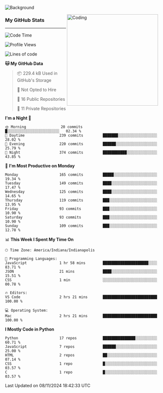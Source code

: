 ![Background](https://github.com/Nguyen-Noah/Nguyen-Noah/assets/112649680/f5d2296f-0508-400c-abcf-47c085708a2a)

<img align="right" alt="Coding" width="300" src="https://cdn.dribbble.com/users/1277312/screenshots/14733298/media/39b1045e593737587dd60e42c8422d1f.gif" >

### My GitHub Stats
---
<!--START_SECTION:waka-->
![Code Time](http://img.shields.io/badge/Code%20Time-294%20hrs%2017%20mins-blue)

![Profile Views](http://img.shields.io/badge/Profile%20Views-0-blue)

![Lines of code](https://img.shields.io/badge/From%20Hello%20World%20I%27ve%20Written-202.7%20thousand%20lines%20of%20code-blue)

**🐱 My GitHub Data** 

> 📦 229.4 kB Used in GitHub's Storage 
 > 
> 🚫 Not Opted to Hire
 > 
> 📜 16 Public Repositories 
 > 
> 🔑 11 Private Repositories 
 > 
**I'm a Night 🦉** 

```text
🌞 Morning                20 commits          █░░░░░░░░░░░░░░░░░░░░░░░░   02.34 % 
🌆 Daytime                239 commits         ███████░░░░░░░░░░░░░░░░░░   28.02 % 
🌃 Evening                220 commits         ██████░░░░░░░░░░░░░░░░░░░   25.79 % 
🌙 Night                  374 commits         ███████████░░░░░░░░░░░░░░   43.85 % 
```
📅 **I'm Most Productive on Monday** 

```text
Monday                   165 commits         █████░░░░░░░░░░░░░░░░░░░░   19.34 % 
Tuesday                  149 commits         ████░░░░░░░░░░░░░░░░░░░░░   17.47 % 
Wednesday                125 commits         ████░░░░░░░░░░░░░░░░░░░░░   14.65 % 
Thursday                 119 commits         ███░░░░░░░░░░░░░░░░░░░░░░   13.95 % 
Friday                   93 commits          ███░░░░░░░░░░░░░░░░░░░░░░   10.90 % 
Saturday                 93 commits          ███░░░░░░░░░░░░░░░░░░░░░░   10.90 % 
Sunday                   109 commits         ███░░░░░░░░░░░░░░░░░░░░░░   12.78 % 
```


📊 **This Week I Spent My Time On** 

```text
🕑︎ Time Zone: America/Indiana/Indianapolis

💬 Programming Languages: 
JavaScript               1 hr 58 mins        █████████████████████░░░░   83.71 % 
JSON                     21 mins             ████░░░░░░░░░░░░░░░░░░░░░   15.51 % 
CSS                      1 min               ░░░░░░░░░░░░░░░░░░░░░░░░░   00.78 % 

🔥 Editors: 
VS Code                  2 hrs 21 mins       █████████████████████████   100.00 % 

💻 Operating System: 
Mac                      2 hrs 21 mins       █████████████████████████   100.00 % 
```

**I Mostly Code in Python** 

```text
Python                   17 repos            ███████████████░░░░░░░░░░   60.71 % 
JavaScript               7 repos             ██████░░░░░░░░░░░░░░░░░░░   25.00 % 
HTML                     2 repos             ██░░░░░░░░░░░░░░░░░░░░░░░   07.14 % 
CSS                      1 repo              █░░░░░░░░░░░░░░░░░░░░░░░░   03.57 % 
C                        1 repo              █░░░░░░░░░░░░░░░░░░░░░░░░   03.57 % 
```




 Last Updated on 08/11/2024 18:42:33 UTC
<!--END_SECTION:waka-->

<!--
**Nguyen-Noah/Nguyen-Noah** is a ✨ _special_ ✨ repository because its `README.md` (this file) appears on your GitHub profile.

Here are some ideas to get you started:

- 🔭 I’m currently working on ...
- 🌱 I’m currently learning ...
- 👯 I’m looking to collaborate on ...
- 🤔 I’m looking for help with ...
- 💬 Ask me about ...
- 📫 How to reach me: ...
- 😄 Pronouns: ...
- ⚡ Fun fact: ...
-->
